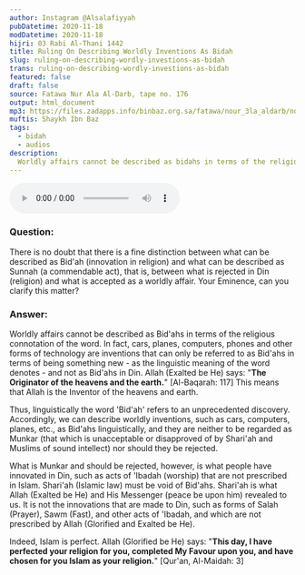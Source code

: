```yaml
---
author: Instagram @Alsalafiyyah
pubDatetime: 2020-11-18
modDatetime: 2020-11-18
hijri: 03 Rabi Al-Thani 1442
title: Ruling On Describing Worldly Inventions As Bidah
slug: ruling-on-describing-wordly-investions-as-bidah
trans: ruling-on-describing-wordly-investions-as-bidah
featured: false
draft: false
source: Fatawa Nur Ala Al-Darb, tape no. 176
output: html_document
mp3: https://files.zadapps.info/binbaz.org.sa/fatawa/nour_3la_aldarb/nour_639/nour_63914.mp3
muftis: Shaykh Ibn Baz
tags:
  - bidah
  - audios
description:
  Worldly affairs cannot be described as bidahs in terms of the religious connotation of the word. What is munkar and should be rejected, however, is what people have innovated in religion, such as acts of worship that are not prescribed in Islam.
---
```


<audio controls>
 <source src="https://files.zadapps.info/binbaz.org.sa/fatawa/nour_3la_aldarb/nour_639/nour_63914.mp3" type="audio/mpeg"/><p>Your browser does not support the audio element.</p>
</audio>

### Question:

There is no doubt that there is a fine distinction between what can be described as Bid'ah (innovation in religion) and what can be described as Sunnah (a commendable act), that is, between what is rejected in Din (religion) and what is accepted as a worldly affair. Your Eminence, can you clarify this matter?

### Answer: 

Worldly affairs cannot be described as Bid'ahs in terms of the religious connotation of the word. In fact, cars, planes, computers, phones and other forms of technology are inventions that can only be referred to as Bid'ahs in terms of being something new - as the linguistic meaning of the word denotes - and not as Bid'ahs in Din. Allah (Exalted be He) says: "**The Originator of the heavens and the earth.**" [Al-Baqarah: 117] This means that Allah is the Inventor of the heavens and earth. 

Thus, linguistically the word 'Bid'ah' refers to an unprecedented discovery. Accordingly, we can describe worldly inventions, such as cars, computers, planes, etc., as Bid'ahs linguistically, and they are neither to be regarded as Munkar (that which is unacceptable or disapproved of by Shari'ah and Muslims of sound intellect) nor should they be rejected.

What is Munkar and should be rejected, however, is what people have innovated in Din, such as acts of 'Ibadah (worship) that are not prescribed in Islam. Shari'ah (Islamic law) must be void of Bid'ahs. Shari'ah is what Allah (Exalted be He) and His Messenger (peace be upon him) revealed to us. It is not the innovations that are made to Din, such as forms of Salah (Prayer), Sawm (Fast), and other acts of 'Ibadah, and which are not prescribed by Allah (Glorified and Exalted be He). 

Indeed, Islam is perfect. Allah (Glorified be He) says: "**This day, I have perfected your religion for you, completed My Favour upon you, and have chosen for you Islam as your religion.**" [Qur'an, Al-Maidah: 3]
